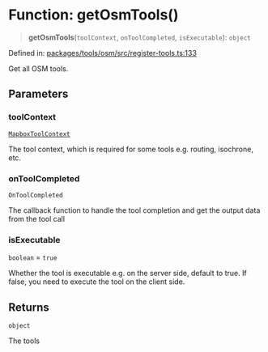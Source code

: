 # Function: getOsmTools()

> **getOsmTools**(`toolContext`, `onToolCompleted`, `isExecutable`): `object`

Defined in: [packages/tools/osm/src/register-tools.ts:133](https://github.com/GeoDaCenter/openassistant/blob/37d127dc7a76d6b5cf9de906c055e4c904e3dfed/packages/tools/osm/src/register-tools.ts#L133)

Get all OSM tools.

## Parameters

### toolContext

[`MapboxToolContext`](../type-aliases/MapboxToolContext.md)

The tool context, which is required for some tools e.g. routing, isochrone, etc.

### onToolCompleted

`OnToolCompleted`

The callback function to handle the tool completion and get the output data from the tool call

### isExecutable

`boolean` = `true`

Whether the tool is executable e.g. on the server side, default to true. If false, you need to execute the tool on the client side.

## Returns

`object`

The tools
